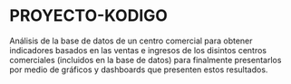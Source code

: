 # PROYECTO-KODIGO
Análisis de la base de datos de un centro comercial para obtener indicadores basados en las ventas e ingresos de los disintos centros comerciales (incluidos en la base de datos) para finalmente presentarlos por medio de gráficos y dashboards que presenten estos resultados.
